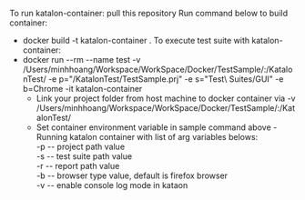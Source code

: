 To run katalon-container:
pull this repository
Run command below to build container:
- docker build -t katalon-container .
To execute test suite with katalon-container:
- docker run --rm --name test -v /Users/minhhoang/Workspace/WorkSpace/Docker/TestSample/:/KatalonTest/ -e p="/KatalonTest/TestSample.prj" -e s="Test\ Suites/GUI" -e b=Chrome -it katalon-container 
  + Link your project folder from host machine to docker container via -v /Users/minhhoang/Workspace/WorkSpace/Docker/TestSample/:/KatalonTest/
  + Set container environment variable in sample command above
-Running katalon container with list of arg variables belows:  
 -p -- project path value   
 -s -- test suite path value   
 -r -- report path value   
 -b -- browser type value, default is firefox browser   
 -v -- enable console log mode in kataon 
